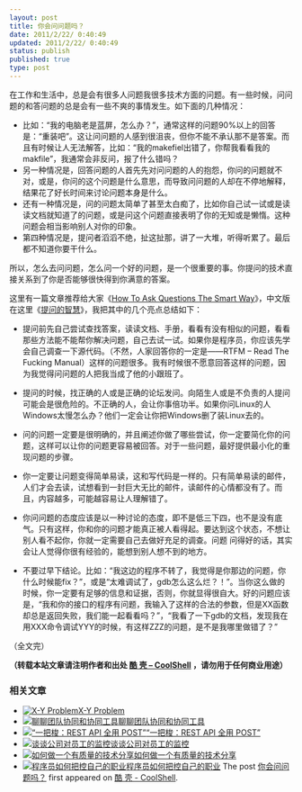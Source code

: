 ```yaml
---
layout: post
title: 你会问问题吗？
date: 2011/2/22/ 0:40:49
updated: 2011/2/22/ 0:40:49
status: publish
published: true
type: post
---
```


在工作和生活中，总是会有很多人问题我很多技术方面的问题。有一些时候，问问题的和答问题的总是会有一些不爽的事情发生。如下面的几种情况：


* 比如：“我的电脑老是蓝屏，怎么办？”，通常这样的问题90%以上的回答是：“重装吧”。这让问问题的人感到很沮丧，但你不能不承认那不是答案。而且有时候让人无法解答，比如：“我的makefiel出错了，你帮我看看我的makfile”，我通常会非反问，报了什么错吗？
* 另一种情况是，回答问题的人首先先对问问题的人的抱怨，你问的问题就不对，或是，你问的这个问题是什么意思，而导致问问题的人却在不停地解释，结果花了好长时间来讨论问题本身是什么。
* 还有一种情况是，问的问题太简单了甚至太白痴了，比如你自己试一试或是读读文档就知道了的问题，或是问这个问题直接表明了你的无知或是懒惰。这种问题会相当影响别人对你的印象。
* 第四种情况是，提问者滔滔不绝，扯这扯那，讲了一大堆，听得听累了。最后都不知道你要干什么。


所以，怎么去问问题，怎么问一个好的问题，是一个很重要的事。你提问的技术直接关系到了你是否能够很快得到你满意的答案。


这里有一篇文章推荐给大家《[How To Ask Questions The Smart Way](http://www.catb.org/~esr/faqs/smart-questions.html)》，中文版在这里《[提问的智慧](https://github.com/ryanhanwu/How-To-Ask-Questions-The-Smart-Way)》，我把其中的几个亮点总结如下：



* 提问前先自己尝试查找答案，读读文档、手册，看看有没有相似的问题，看看那些方法能不能帮你解决问题，自己去试一试。如果你是程序员，你应该先学会自己调查一下源代码。（不然，人家回答你的一定是——RTFM – Read The Fucking Manual）这样的问题很多。我有时候很不愿意回答这样的问题，因为我觉得问问题的人把我当成了他的小跟班了。


* 提问的时候，找正确的人或是正确的论坛发问。向陌生人或是不负责的人提问可能会是很危险的。不正确的人，会让你事倍功半。如果你问Linux的人Windows太慢怎么办？他们一定会让你把Windows删了装Linux去的。


* 问的问题一定要是很明确的，并且阐述你做了哪些尝试，你一定要简化你的问题，这样可以让你的问题更容易被回答。对于一些问题，最好提供最小化的重现问题的步骤。


* 你一定要让问题变得简单易读，这和写代码是一样的。只有简单易读的邮件，人们才会去读，试想看到一封巨大无比的邮件，读邮件的心情都没有了。而且，内容越多，可能越容易让人理解错了。


* 你问问题的态度应该是以一种讨论的态度，即不是低三下四，也不是没有底气。只有这样，你和你的问题才能真正被人看得起。要达到这个状态，不想让别人看不起你，你就一定需要自己去做好充足的调查。问题 问得好的话，其实会让人觉得你很有经验的，能想到别人想不到的地方。


* 不要过早下结论。比如：“我这边的程序不转了，我觉得是你那边的问题，你什么时候能fix？”，或是“太难调试了，gdb怎么这么烂？！”。当你这么做的时候，你一定要有足够的信息和证据，否则，你就显得很自大。好的问题应该是，“我和你的接口的程序有问题，我输入了这样的合法的参数，但是XX函数却总是返回失败，我们能一起看看吗？”，“我看了一下gdb的文档，发现我在用XXX命令调试YYY的时候，有这样ZZZ的问题，是不是我哪里做错了？”


（全文完）



**（转载本站文章请注明作者和出处 [酷 壳 – CoolShell](https://coolshell.cn/) ，请勿用于任何商业用途）**



### 相关文章

* [![X-Y Problem](https://coolshell.cn/wp-content/uploads/2013/12/x-y.problem-150x150.jpg)](https://coolshell.cn/articles/10804.html)[X-Y Problem](https://coolshell.cn/articles/10804.html)
* [![聊聊团队协同和协同工具](https://coolshell.cn/wp-content/uploads/2022/10/communication-150x150.png)](https://coolshell.cn/articles/22298.html)[聊聊团队协同和协同工具](https://coolshell.cn/articles/22298.html)
* [![“一把梭：REST API 全用 POST”](https://coolshell.cn/wp-content/uploads/2022/02/http_method-150x150.png)](https://coolshell.cn/articles/22173.html)[“一把梭：REST API 全用 POST”](https://coolshell.cn/articles/22173.html)
* [![谈谈公司对员工的监控](https://coolshell.cn/wp-content/uploads/2022/02/monitoring-150x150.jpeg)](https://coolshell.cn/articles/22157.html)[谈谈公司对员工的监控](https://coolshell.cn/articles/22157.html)
* [![如何做一个有质量的技术分享](https://coolshell.cn/wp-content/uploads/2021/07/knowledge_sharing-300x169-1-150x150.jpeg)](https://coolshell.cn/articles/21589.html)[如何做一个有质量的技术分享](https://coolshell.cn/articles/21589.html)
* [![程序员如何把控自己的职业](https://coolshell.cn/wp-content/uploads/2020/08/programmer.01-e1596792460687-150x150.png)](https://coolshell.cn/articles/20977.html)[程序员如何把控自己的职业](https://coolshell.cn/articles/20977.html)
The post [你会问问题吗？](https://coolshell.cn/articles/3713.html) first appeared on [酷 壳 - CoolShell](https://coolshell.cn).